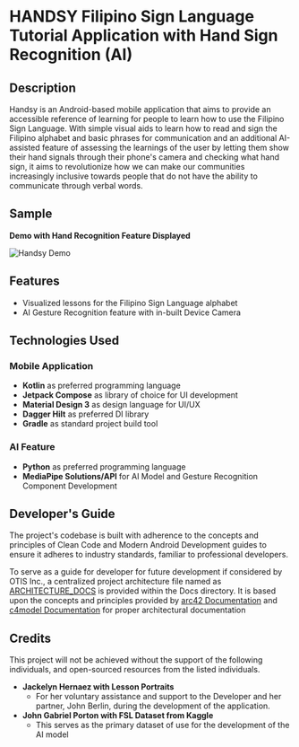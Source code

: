 # HANDSY Filipino Sign Language Tutorial Application with Hand Sign Recognition (AI)

## Description

Handsy is an Android-based mobile application that aims to provide an accessible reference of learning for people to learn how to use the Filipino Sign Language. With simple visual aids to learn how to read and sign the Filipino alphabet and basic phrases for communication and an additional AI-assisted feature of assessing the learnings of the user by letting them show their hand signals through their phone's camera and checking what hand sign, it aims to revolutionize how we can make our communities increasingly inclusive towards people that do not have the ability to communicate through verbal words.

## Sample

**Demo with Hand Recognition Feature Displayed**

![Handsy Demo](https://github.com/RuralNative/Handsy-FSL-Tutorial-Application/blob/main/docs/media/Handsy%20-%20CUT.gif)

## Features

- Visualized lessons for the Filipino Sign Language alphabet
- AI Gesture Recognition feature with in-built Device Camera

## Technologies Used

### Mobile Application

- **Kotlin** as preferred programming language
- **Jetpack Compose** as library of choice for UI development
- **Material Design 3** as design language for UI/UX
- **Dagger Hilt** as preferred DI library
- **Gradle** as standard project build tool

### AI Feature

- **Python** as preferred programming language
- **MediaPipe Solutions/API** for AI Model and Gesture Recognition Component Development

## Developer's Guide

The project's codebase is built with adherence to the concepts and principles of Clean Code and Modern Android Development guides to ensure it adheres to industry standards, familiar to professional developers. 

To serve as a guide for developer for future development if considered by OTIS Inc., a centralized project architecture file named as [ARCHITECTURE_DOCS](/docs/ARCHITECTURE_DOCS.md) is provided within the Docs directory. It is based upon the concepts and principles provided by [arc42 Documentation](https://arc42.org/?ref=workingsoftware.dev) and [c4model Documentation](https://c4model.com/?ref=workingsoftware.dev) for proper architectural documentation



## Credits

This project will not be achieved without the support of the following individuals, and open-sourced resources from the listed individuals.

- **Jackelyn Hernaez with Lesson Portraits**
  - For her voluntary assistance and support to the Developer and her partner, John Berlin, during the development of the application.
- **John Gabriel Porton with FSL Dataset from Kaggle**
  - This serves as the primary dataset of use for the development of the AI model